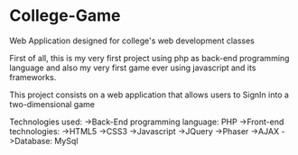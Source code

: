 # College-Game
Web Application designed for college's web development classes

First of all, this is my very first project using php as back-end programming language and also my very first game ever using javascript and its frameworks.

This project consists on a web application that allows users to SignIn into a two-dimensional game 

Technologies used:
    ->Back-End programming language: PHP
    ->Front-end technologies:
        ->HTML5
        ->CSS3
        ->Javascript
            ->JQuery
            ->Phaser
            ->AJAX
    ->Database: MySql